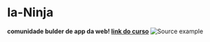 # Ia-Ninja
**comunidade bulder de app da web! [link do curso](https://hotmart.com/pt-br/marketplace/produtos/n8n-na-pratica-do-zero-a-criacao-de-um-exercito-de-agentes/S101896205J)**
![Source example]([https://i.pinimg.com/736x/28/ef/26/28ef2690acaf0f1924774d452bedda83.jpg#full-width](https://static-media.hotmart.com/lb9s6zxP8dDrTrRjE-9TlOyzIPI=/300x300/smart/filters:format(webp):background_color(white)/hotmart/product_pictures/1268b437-c0f6-4257-8934-d54aaa154c25/Gemini_Generated_Image_1sb2io1sb2io1sb2.png?w=920))
